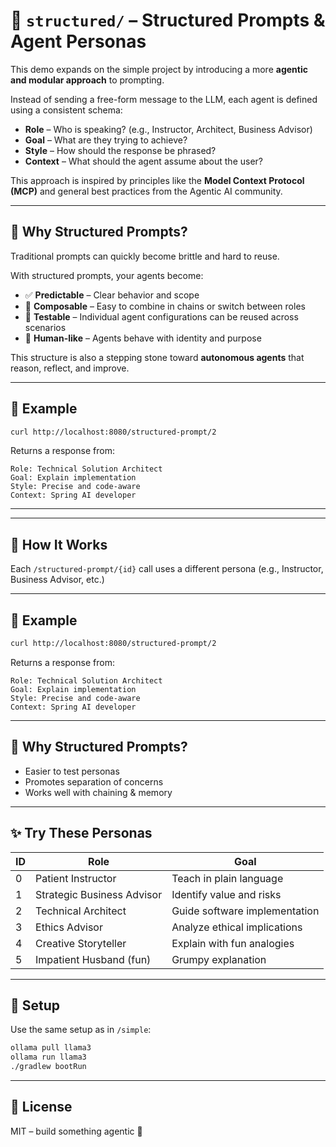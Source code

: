 # 🧱 `structured/` – Structured Prompts & Agent Personas

This demo expands on the simple project by introducing a more **agentic and modular approach** to prompting.

Instead of sending a free-form message to the LLM, each agent is defined using a consistent schema:

- **Role** – Who is speaking? (e.g., Instructor, Architect, Business Advisor)
- **Goal** – What are they trying to achieve?
- **Style** – How should the response be phrased?
- **Context** – What should the agent assume about the user?

This approach is inspired by principles like the **Model Context Protocol (MCP)** and general best practices from the Agentic AI community.

---

## 🎯 Why Structured Prompts?

Traditional prompts can quickly become brittle and hard to reuse.

With structured prompts, your agents become:

- ✅ **Predictable** – Clear behavior and scope
- 🔄 **Composable** – Easy to combine in chains or switch between roles
- 🧪 **Testable** – Individual agent configurations can be reused across scenarios
- 👥 **Human-like** – Agents behave with identity and purpose

This structure is also a stepping stone toward **autonomous agents** that reason, reflect, and improve.

---

## 🧪 Example

```bash
curl http://localhost:8080/structured-prompt/2
```

Returns a response from:

```
Role: Technical Solution Architect
Goal: Explain implementation
Style: Precise and code-aware
Context: Spring AI developer
```

---

---

## 🤖 How It Works

Each `/structured-prompt/{id}` call uses a different persona (e.g., Instructor, Business Advisor, etc.)

---

## 🧪 Example

```bash
curl http://localhost:8080/structured-prompt/2
```

Returns a response from:

```
Role: Technical Solution Architect
Goal: Explain implementation
Style: Precise and code-aware
Context: Spring AI developer
```

---

## 🧠 Why Structured Prompts?

- Easier to test personas
- Promotes separation of concerns
- Works well with chaining & memory

---

## ✨ Try These Personas

| ID | Role                     | Goal                                |
|----|--------------------------|-------------------------------------|
| 0  | Patient Instructor        | Teach in plain language             |
| 1  | Strategic Business Advisor| Identify value and risks            |
| 2  | Technical Architect       | Guide software implementation       |
| 3  | Ethics Advisor            | Analyze ethical implications        |
| 4  | Creative Storyteller      | Explain with fun analogies          |
| 5  | Impatient Husband (fun)   | Grumpy explanation                  |

---

## 🔧 Setup

Use the same setup as in `/simple`:

```bash
ollama pull llama3
ollama run llama3
./gradlew bootRun
```

---

## 🪪 License

MIT – build something agentic 🚀
